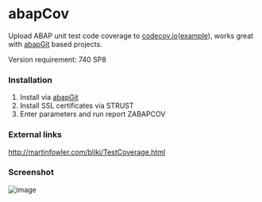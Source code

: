 # abapCov

Upload ABAP unit test code coverage to [codecov.io](https://codecov.io)([example](https://codecov.io/github/larshp/abapOpenChecks?branch=master)), works great with [abapGit](http://www.abapgit.org) based projects.

Version requirement: 740 SP8

### Installation
1. Install via [abapGit](http://www.abapgit.org)
2. Install SSL certificates via STRUST
3. Enter parameters and run report ZABAPCOV

### External links
http://martinfowler.com/bliki/TestCoverage.html

### Screenshot
![image](https://cloud.githubusercontent.com/assets/5888506/13547279/3e250ee8-e2cc-11e5-8781-98f6f2b0e955.png)
